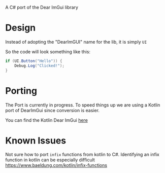 A C# port of the Dear ImGui library

# Design

Instead of adopting the "DearImGUI" name for the lib, it is simply `UI`

So the code will look something like this:

```cs
if (UI.Button("Hello")) {
    Debug.Log("Clicked!");
}
```

# Porting

The Port is currently in progress. To speed things up we are using a Kotlin port of DearImGui since conversion is easier.

You can find the Kotlin Dear ImGui [here](https://github.com/kotlin-graphics/imgui/tree/master/core/src/main/kotlin/imgui)

# Known Issues

Not sure how to port `infix` functions from kotlin to C#. Identifying an infix function in kotlin can be especially difficult https://www.baeldung.com/kotlin/infix-functions
